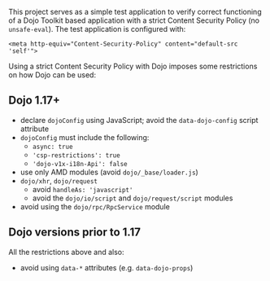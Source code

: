 This project serves as a simple test application to verify correct functioning of a Dojo Toolkit based application with
a strict Content Security Policy (no `unsafe-eval`). The test application is configured with:

```
<meta http-equiv="Content-Security-Policy" content="default-src 'self'">
```

Using a strict Content Security Policy with Dojo imposes some restrictions on how Dojo can be used:

## Dojo 1.17+

* declare `dojoConfig` using JavaScript; avoid the `data-dojo-config` script attribute
* `dojoConfig` must include the following:
  * `async: true`
  * `'csp-restrictions': true`
  * `'dojo-v1x-i18n-Api': false`
* use only AMD modules (avoid `dojo/_base/loader.js`)
* `dojo/xhr`, `dojo/request`
  * avoid `handleAs: 'javascript'`
  * avoid the `dojo/io/script` and `dojo/request/script` modules
* avoid using the `dojo/rpc/RpcService` module

## Dojo versions prior to 1.17

All the restrictions above and also:

* avoid using `data-*` attributes (e.g. `data-dojo-props`)
